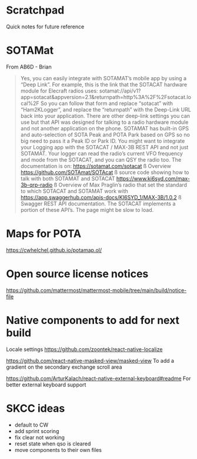 # Scratchpad

Quick notes for future reference

# SOTAMat

From AB6D - Brian

> Yes, you can easily integrate with SOTAMAT’s mobile app by using a “Deep Link”.  For example, this is the link that the SOTACAT hardware module for Elecraft radios uses:
> sotamat://api/v1?app=sotacat&appversion=2.1&returnpath=http%3A%2F%2Fsotacat.local%2F
> So you can follow that form and replace “sotacat” with “Ham2KLogger”, and replace the “returnpath” with the Deep-Link URL back into your application.
> There are other deep-link settings you can use but that API was designed for talking to a radio hardware module and not another application on the phone.  SOTAMAT has built-in GPS and auto-selection of SOTA Peak and POTA Park based on GPS so no big need to pass it a Peak ID or Park ID.
> You might want to integrate your Logging app with the SOTACAT / MAX-3B REST API and not just SOTAMAT.  Your logger can read the radio’s current VFO frequency and mode from the SOTACAT, and you can QSY the radio too.  The documentation is on:
> https://sotamat.com/sotacat  ß Overview
> https://github.com/SOTAmat/SOTAcat   ß source code showing how to talk with both SOTAMAT and SOTACAT
> https://www.ki6syd.com/max-3b-qrp-radio   ß Overview of Max Praglin’s radio that set the standard to which SOTACAT and SOTAMAT work with
> https://app.swaggerhub.com/apis-docs/KI6SYD_1/MAX-3B/1.0.2  ß Swagger REST API documentation.  The SOTACAT implements a portion of these API’s.  The page might be slow to load.


# Maps for POTA

https://cwhelchel.github.io/potamap.ol/


# Open source license notices

https://github.com/mattermost/mattermost-mobile/tree/main/build/notice-file


# Native components to add for next build

Locale settings
https://github.com/zoontek/react-native-localize

https://github.com/react-native-masked-view/masked-view
To add a gradient on the secondary exchange scroll area

https://github.com/ArturKalach/react-native-external-keyboard#readme
For better external keyboard support

# SKCC ideas
 - default to CW
 - add sprint scoring
 - fix clear not working
 - reset state when qso is cleared
 - move components to their own files